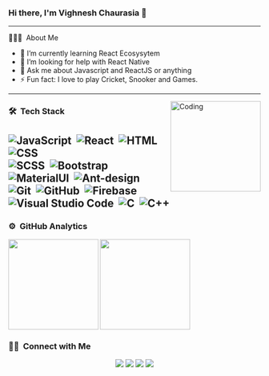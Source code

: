 ### Hi there, I'm Vighnesh Chaurasia 👋

---
👨🏻‍💻 &nbsp;About Me
- 🌱 I’m currently learning React Ecosysytem
- 🤔 I’m looking for help with React Native
- 💬 Ask me about Javascript and ReactJS or anything 
- ⚡ Fun fact: I love to play Cricket, Snooker and Games.
---
<img alt="Coding" align='right' height='180em' src="https://media.giphy.com/media/UtnxCnjWAOL1J6TNUR/giphy.gif">

### 🛠 &nbsp;Tech Stack
![JavaScript](https://img.shields.io/badge/-JavaScript-05122A?style=flat&logo=javascript)&nbsp;
![React](https://img.shields.io/badge/-React-05122A?style=flat&logo=react)&nbsp;
![HTML](https://img.shields.io/badge/-HTML-05122A?style=flat&logo=HTML5)&nbsp;
![CSS](https://img.shields.io/badge/-CSS-05122A?style=flat&logo=CSS3&logoColor=1572B6)\
![SCSS](https://img.shields.io/badge/-Sass-05122A?style=flat&logo=sass)&nbsp;
![Bootstrap](https://img.shields.io/badge/-Bootstrap-05122A?style=flat&logo=bootstrap&logoColor=563D7C)&nbsp;
![MaterialUI](https://img.shields.io/badge/-MaterialUI-05122A?style=flat&logo=material-ui)&nbsp;
![Ant-design](https://img.shields.io/badge/-Antdesign-05122A?style=flat&logo=ant-design)\
![Git](https://img.shields.io/badge/-Git-05122A?style=flat&logo=git)&nbsp;
![GitHub](https://img.shields.io/badge/-GitHub-05122A?style=flat&logo=github)&nbsp;
![Firebase](https://img.shields.io/badge/-Firebase-05122A?style=flat&logo=firebase)\
![Visual Studio Code](https://img.shields.io/badge/-Visual%20Studio%20Code-05122A?style=flat&logo=visual-studio-code&logoColor=007ACC)&nbsp;
![C](https://img.shields.io/badge/-C-05122A?style=flat&logo=C&logoColor=A8B9CC)&nbsp;
![C++](https://img.shields.io/badge/-C++-05122A?style=flat&logo=C%2B%2B&logoColor=00599C)&nbsp;
---
### ⚙️ &nbsp;GitHub Analytics

<p >
<a href="https://github.com/vghnsh">
  <img align="left"  height="180em" src="https://github-readme-stats.vercel.app/api?username=vghnsh&&show_icons=true&title_color=ffffff&icon_color=bb2acf&text_color=daf7dc&bg_color=151515"/>
  <img  height="180em" src="https://github-readme-stats.anuraghazra1.vercel.app/api/top-langs/?username=vghnsh&layout=compact&theme=blue-green"/>
</a>
</p>

### 🤝🏻 &nbsp;Connect with Me

<p align="center">
<a href="https://linkedin.com/in/vigh"><img src="https://img.shields.io/badge/-Vighnesh%20Chaurasia-0077B5?style=flat&logo=Linkedin&logoColor=white"/></a>
<a href="mailto:vighneshc17@gmail.com"><img src="https://img.shields.io/badge/-vighneshc17@gmail.com-D14836?style=flat&logo=Gmail&logoColor=white"/></a>
<a href="https://instagram.com/vghnsh__"><img src="https://img.shields.io/badge/-@vghnsh__-E4405F?style=flat&logo=Instagram&logoColor=white"/></a>
<a href="https://facebook.com/vighnesh.chaurasia"><img src="https://img.shields.io/badge/-@vghnsh__-1877F2?style=flat&logo=Facebook&logoColor=white"/></a>
</p>




